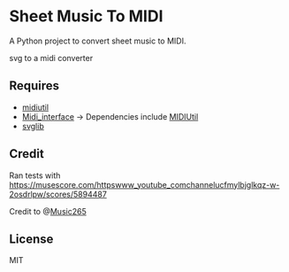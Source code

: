 # Sheet Music To MIDI

A Python project to convert sheet music to MIDI. 

svg to a midi converter



## Requires

* [midiutil](https://pypi.org/project/MIDIUtil/)
* [Midi_interface](https://github.com/Zeyu-Li/Midi_interface) -> Dependencies include [MIDIUtil](https://pypi.org/project/MIDIUtil/)
* [svglib](https://pypi.org/project/svglib/)



## Credit

Ran tests with https://musescore.com/httpswww_youtube_comchannelucfmylbjglkqz-w-2osdrlpw/scores/5894487

Credit to @[Music265](https://musescore.com/httpswww_youtube_comchannelucfmylbjglkqz-w-2osdrlpw)



## License

MIT

